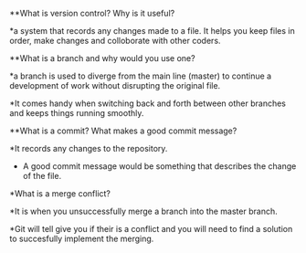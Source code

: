 **What is version control? Why is it useful?

*a system that records any changes made to a file.  It helps you keep files in order, make changes and colloborate with other coders.

**What is a branch and why would you use one?

*a branch is used to diverge from the main line (master) to continue a development of work without disrupting the original file. 

*It comes handy when switching back and forth between other branches and keeps things running smoothly.  

**What is a commit? What makes a good commit message?

*It records any changes to the repository.  

* A good commit message would be something that describes the change of the file.

*What is a merge conflict?

*It is when you unsuccessfully merge a branch into the master branch. 
 
*Git will tell give you if their is a conflict and you will need to find a solution to succesfully implement the merging.